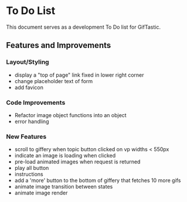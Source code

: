 # To Do List

This document serves as a development To Do list for GifTastic.

## Features and Improvements

### Layout/Styling
* display a "top of page" link fixed in lower right corner
* change placeholder text of form
* add favicon

### Code Improvements
* Refactor image object functions into an object
* error handling

### New Features
* scroll to giffery when topic button clicked on vp widths < 550px
* indicate an image is loading when clicked
* pre-load animated images when request is returned
* play all button
* instructions
* add a 'more' button to the bottom of giffery that fetches 10 more gifs
* animate image transition between states
* animate image render